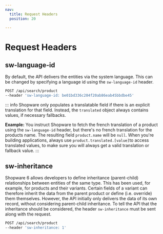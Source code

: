 ```yaml
---
nav:
  title: Request Headers
  position: 20

---
```


# Request Headers

## sw-language-id

By default, the API delivers the entities via the system language. This can be changed by specifying a language id using the `sw-language-id` header.

```bash
POST /api/search/product
--header 'sw-language-id: be01bd336c204f20ab86eab45bbdbe45'
```

::: info
Shopware only populates a translatable field if there is an explicit translation for that field. Instead, the `translated` object always contains values, if necessary fallbacks.

**Example:** You instruct Shopware to fetch the french translation of a product using the `sw-language-id` header, but there's no french translation for the products name. The resulting field `product.name` will be `null`. When you're building applications, always use `product.translated.[value]`to access translated values, to make sure you will always get a valid translation or fallback value.
:::

## sw-inheritance

Shopware 6 allows developers to define inheritance \(parent-child\) relationships between entities of the same type. This has been used, for example, for products and their variants. Certain fields of a variant can therefore inherit the data from the parent product or define \(i.e. override\) them themselves. However, the API initially only delivers the data of its own record, without considering parent-child inheritance. To tell the API that the inheritance should be considered, the header `sw-inheritance` must be sent along with the request.

```bash
POST /api/search/product
--header 'sw-inheritance: 1'
```
